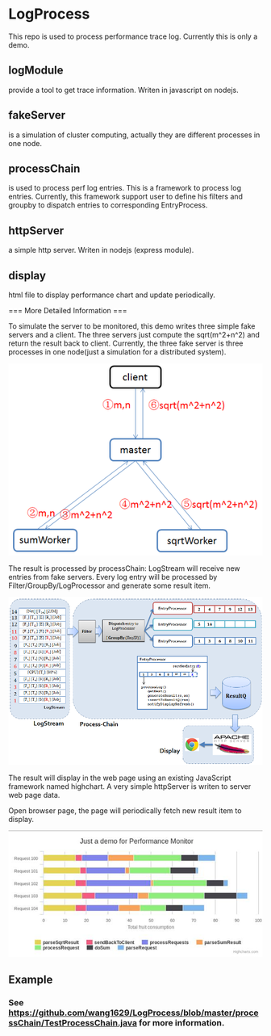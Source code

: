 # LogProcess

This repo is used to process performance trace log.
Currently this is only a demo.

## logModule
provide a tool to get trace information. Writen in javascript on nodejs.

## fakeServer
is a simulation of cluster computing, actually they are different processes in one node.

## processChain
is used to process perf log entries. This is a framework to process log entries. Currently, this framework support user to define his filters and groupby to dispatch entries to corresponding EntryProcess.

## httpServer
a simple http server. Writen in nodejs (express module).

## display
html file to  display performance chart and update periodically.


=== More Detailed Information ===

To simulate the server to be monitored, this demo writes three simple fake servers and a client. The three servers just compute the sqrt(m^2+n^2) and return the result back to client. Currently, the three fake server is three processes in one node(just a simulation for a distributed system).

![image](https://github.com/wang1629/LogProcess/blob/master/images/FakeServer.png)

The result is processed by processChain:
LogStream will receive new entries from fake servers.
Every log entry will be processed by Filter/GroupBy/LogProcessor and generate some result item.

![image](https://github.com/wang1629/LogProcess/blob/master/images/PMS.png)

The result will display in the web page using an existing JavaScript framework named highchart. A very simple httpServer is writen to server web page data.

Open browser page, the page will periodically fetch new result item to display.

![image](https://github.com/wang1629/LogProcess/blob/master/images/display.jpg)


## Example
### See https://github.com/wang1629/LogProcess/blob/master/processChain/TestProcessChain.java  for more information.

